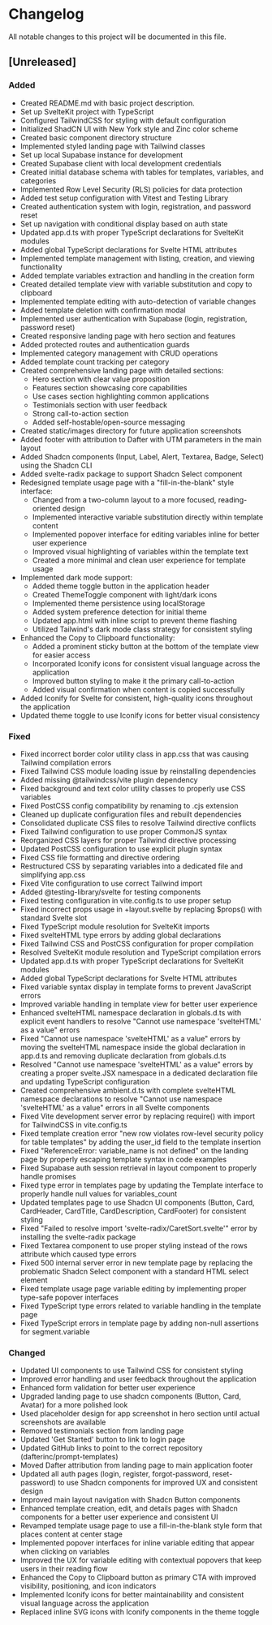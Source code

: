 # Changelog

All notable changes to this project will be documented in this file.

## [Unreleased]

### Added
- Created README.md with basic project description.
- Set up SvelteKit project with TypeScript
- Configured TailwindCSS for styling with default configuration
- Initialized ShadCN UI with New York style and Zinc color scheme
- Created basic component directory structure
- Implemented styled landing page with Tailwind classes
- Set up local Supabase instance for development
- Created Supabase client with local development credentials
- Created initial database schema with tables for templates, variables, and categories
- Implemented Row Level Security (RLS) policies for data protection
- Added test setup configuration with Vitest and Testing Library
- Created authentication system with login, registration, and password reset
- Set up navigation with conditional display based on auth state
- Updated app.d.ts with proper TypeScript declarations for SvelteKit modules
- Added global TypeScript declarations for Svelte HTML attributes
- Implemented template management with listing, creation, and viewing functionality
- Added template variables extraction and handling in the creation form
- Created detailed template view with variable substitution and copy to clipboard
- Implemented template editing with auto-detection of variable changes
- Added template deletion with confirmation modal
- Implemented user authentication with Supabase (login, registration, password reset)
- Created responsive landing page with hero section and features
- Added protected routes and authentication guards
- Implemented category management with CRUD operations
- Added template count tracking per category
- Created comprehensive landing page with detailed sections:
  - Hero section with clear value proposition
  - Features section showcasing core capabilities
  - Use cases section highlighting common applications
  - Testimonials section with user feedback
  - Strong call-to-action section
  - Added self-hostable/open-source messaging
- Created static/images directory for future application screenshots
- Added footer with attribution to Dafter with UTM parameters in the main layout
- Added Shadcn components (Input, Label, Alert, Textarea, Badge, Select) using the Shadcn CLI
- Added svelte-radix package to support Shadcn Select component
- Redesigned template usage page with a "fill-in-the-blank" style interface:
  - Changed from a two-column layout to a more focused, reading-oriented design
  - Implemented interactive variable substitution directly within template content
  - Implemented popover interface for editing variables inline for better user experience
  - Improved visual highlighting of variables within the template text
  - Created a more minimal and clean user experience for template usage
- Implemented dark mode support:
  - Added theme toggle button in the application header
  - Created ThemeToggle component with light/dark icons
  - Implemented theme persistence using localStorage
  - Added system preference detection for initial theme
  - Updated app.html with inline script to prevent theme flashing
  - Utilized Tailwind's dark mode class strategy for consistent styling
- Enhanced the Copy to Clipboard functionality:
  - Added a prominent sticky button at the bottom of the template view for easier access
  - Incorporated Iconify icons for consistent visual language across the application
  - Improved button styling to make it the primary call-to-action
  - Added visual confirmation when content is copied successfully
- Added Iconify for Svelte for consistent, high-quality icons throughout the application
- Updated theme toggle to use Iconify icons for better visual consistency

### Fixed
- Fixed incorrect border color utility class in app.css that was causing Tailwind compilation errors
- Fixed Tailwind CSS module loading issue by reinstalling dependencies
- Added missing @tailwindcss/vite plugin dependency
- Fixed background and text color utility classes to properly use CSS variables
- Fixed PostCSS config compatibility by renaming to .cjs extension
- Cleaned up duplicate configuration files and rebuilt dependencies
- Consolidated duplicate CSS files to resolve Tailwind directive conflicts
- Fixed Tailwind configuration to use proper CommonJS syntax
- Reorganized CSS layers for proper Tailwind directive processing
- Updated PostCSS configuration to use explicit plugin syntax
- Fixed CSS file formatting and directive ordering
- Restructured CSS by separating variables into a dedicated file and simplifying app.css
- Fixed Vite configuration to use correct Tailwind import
- Added @testing-library/svelte for testing components
- Fixed testing configuration in vite.config.ts to use proper setup
- Fixed incorrect props usage in +layout.svelte by replacing $props() with standard Svelte slot
- Fixed TypeScript module resolution for SvelteKit imports
- Fixed svelteHTML type errors by adding global declarations
- Fixed Tailwind CSS and PostCSS configuration for proper compilation
- Resolved SvelteKit module resolution and TypeScript compilation errors
- Updated app.d.ts with proper TypeScript declarations for SvelteKit modules
- Added global TypeScript declarations for Svelte HTML attributes
- Fixed variable syntax display in template forms to prevent JavaScript errors
- Improved variable handling in template view for better user experience
- Enhanced svelteHTML namespace declaration in globals.d.ts with explicit event handlers to resolve "Cannot use namespace 'svelteHTML' as a value" errors
- Fixed "Cannot use namespace 'svelteHTML' as a value" errors by moving the svelteHTML namespace inside the global declaration in app.d.ts and removing duplicate declaration from globals.d.ts
- Resolved "Cannot use namespace 'svelteHTML' as a value" errors by creating a proper svelte.JSX namespace in a dedicated declaration file and updating TypeScript configuration
- Created comprehensive ambient.d.ts with complete svelteHTML namespace declarations to resolve "Cannot use namespace 'svelteHTML' as a value" errors in all Svelte components
- Fixed Vite development server error by replacing require() with import for TailwindCSS in vite.config.ts
- Fixed template creation error "new row violates row-level security policy for table templates" by adding the user_id field to the template insertion
- Fixed "ReferenceError: variable_name is not defined" on the landing page by properly escaping template syntax in code examples
- Fixed Supabase auth session retrieval in layout component to properly handle promises
- Fixed type error in templates page by updating the Template interface to properly handle null values for variables_count
- Updated templates page to use Shadcn UI components (Button, Card, CardHeader, CardTitle, CardDescription, CardFooter) for consistent styling
- Fixed "Failed to resolve import 'svelte-radix/CaretSort.svelte'" error by installing the svelte-radix package
- Fixed Textarea component to use proper styling instead of the rows attribute which caused type errors
- Fixed 500 internal server error in new template page by replacing the problematic Shadcn Select component with a standard HTML select element
- Fixed template usage page variable editing by implementing proper type-safe popover interfaces
- Fixed TypeScript type errors related to variable handling in the template page
- Fixed TypeScript errors in template page by adding non-null assertions for segment.variable

### Changed
- Updated UI components to use Tailwind CSS for consistent styling
- Improved error handling and user feedback throughout the application
- Enhanced form validation for better user experience
- Upgraded landing page to use shadcn components (Button, Card, Avatar) for a more polished look
- Used placeholder design for app screenshot in hero section until actual screenshots are available
- Removed testimonials section from landing page
- Updated 'Get Started' button to link to login page
- Updated GitHub links to point to the correct repository (dafterinc/prompt-templates)
- Moved Dafter attribution from landing page to main application footer
- Updated all auth pages (login, register, forgot-password, reset-password) to use Shadcn components for improved UX and consistent design
- Improved main layout navigation with Shadcn Button components
- Enhanced template creation, edit, and details pages with Shadcn components for a better user experience and consistent UI
- Revamped template usage page to use a fill-in-the-blank style form that places content at center stage
- Implemented popover interfaces for inline variable editing that appear when clicking on variables
- Improved the UX for variable editing with contextual popovers that keep users in their reading flow
- Enhanced the Copy to Clipboard button as primary CTA with improved visibility, positioning, and icon indicators
- Implemented Iconify icons for better maintainability and consistent visual language across the application
- Replaced inline SVG icons with Iconify components in the theme toggle